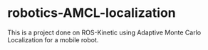 # robotics-AMCL-localization
This is a project done on ROS-Kinetic using Adaptive Monte Carlo Localization for a mobile robot.
